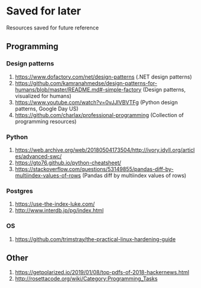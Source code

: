 # Saved for later

Resources saved for future reference


## Programming

### Design patterns
1. https://www.dofactory.com/net/design-patterns (.NET design patterns)
2. https://github.com/kamranahmedse/design-patterns-for-humans/blob/master/README.md#-simple-factory (Design patterns, visualized for humans)
3. https://www.youtube.com/watch?v=0vJJlVBVTFg (Python design patterns, Google Day US)
4. https://github.com/charlax/professional-programming (Collection of programming resources)

### Python

1. https://web.archive.org/web/20180504173504/http://ivory.idyll.org/articles/advanced-swc/
2. https://gto76.github.io/python-cheatsheet/
3. https://stackoverflow.com/questions/53149855/pandas-diff-by-multiindex-values-of-rows (Pandas diff by multiindex values of rows)

### Postgres

1. https://use-the-index-luke.com/
2. http://www.interdb.jp/pg/index.html

### OS

1. https://github.com/trimstray/the-practical-linux-hardening-guide

## Other

1. https://getpolarized.io/2019/01/08/top-pdfs-of-2018-hackernews.html
2. http://rosettacode.org/wiki/Category:Programming_Tasks
